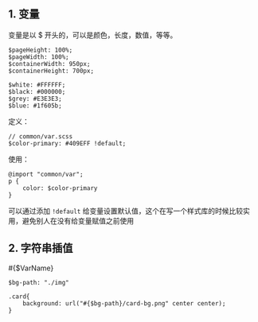 ## 1. 变量

变量是以 $ 开头的，可以是颜色，长度，数值，等等。

```
$pageHeight: 100%;
$pageWidth: 100%;
$containerWidth: 950px;
$containerHeight: 700px;

$white: #FFFFFF;
$black: #000000;
$grey: #E3E3E3;
$blue: #1f605b;
```

定义：

```
// common/var.scss
$color-primary: #409EFF !default;
```

使用：

```
@import "common/var";
p {
    color: $color-primary
}
```

可以通过添加 `!default` 给变量设置默认值，这个在写一个样式库的时候比较实用，避免别人在没有给变量赋值之前使用

## 2. 字符串插值

#{$VarName}

```
$bg-path: "./img"

.card{
    background: url("#{$bg-path}/card-bg.png" center center);
}
```
